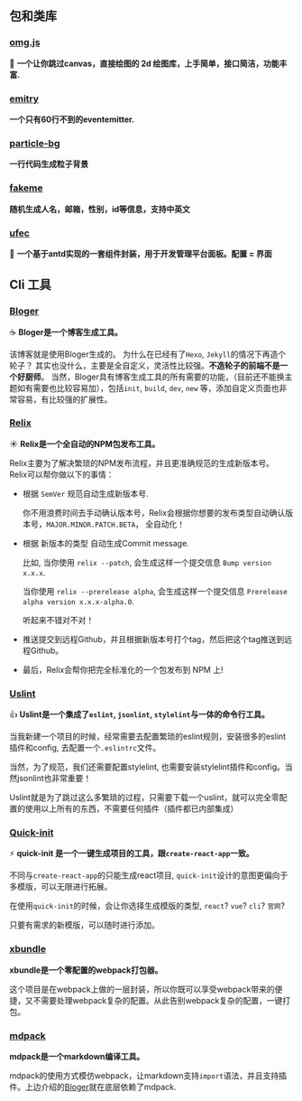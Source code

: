 ## 包和类库

### [omg.js](https://github.com/PengJiyuan/omg)

🎨 **一个让你跳过canvas，直接绘图的 2d 绘图库，上手简单，接口简洁，功能丰富.**

### [emitry](https://github.com/PengJiyuan/emitry)

**一个只有60行不到的eventemitter.**

### [particle-bg](https://github.com/PengJiyuan/particle-bg)

**一行代码生成粒子背景**

### [fakeme](https://github.com/PengJiyuan/fakeme)

**随机生成人名，邮箱，性别，id等信息，支持中英文**

### [ufec](https://github.com/unitedstack/ufec)

👊 **一个基于antd实现的一套组件封装，用于开发管理平台面板。配置 = 界面**

## Cli 工具

### [Bloger](https://github.com/PengJiyuan/bloger)

☕️ **Bloger是一个博客生成工具。**

该博客就是使用Bloger生成的。 为什么在已经有了`Hexo`, `Jekyll`的情况下再造个轮子？
其实也没什么，主要是全自定义，灵活性比较强。**不造轮子的前端不是一个好厨师**。
当然，Bloger具有博客生成工具的所有需要的功能，（目前还不能换主题如有需要也比较容易加），包括`init`, `build`, `dev`, `new` 等，添加自定义页面也非常容易，有比较强的扩展性。

### [Relix](https://github.com/PengJiyuan/relix)

☀️ **Relix是一个全自动的NPM包发布工具。**

Relix主要为了解决繁琐的NPM发布流程，并且更准确规范的生成新版本号。 Relix可以帮你做以下的事情：

* 根据 `SemVer` 规范自动生成新版本号.

  你不用浪费时间去手动确认版本号，Relix会根据你想要的发布类型自动确认版本号，`MAJOR.MINOR.PATCH.BETA`， 全自动化！

* 根据 新版本的类型 自动生成Commit message.

  比如, 当你使用 `relix --patch`, 会生成这样一个提交信息 `Bump version x.x.x`.

  当你使用 `relix --prerelease alpha`, 会生成这样一个提交信息 `Prerelease alpha version x.x.x-alpha.0`.

  听起来不错对不对！

* 推送提交到远程Github，并且根据新版本号打个tag，然后把这个tag推送到远程Github。

* 最后，Relix会帮你把完全标准化的一个包发布到 NPM 上!

### [Uslint](https://github.com/PengJiyuan/uslint)

👍 **Uslint是一个集成了`eslint`, `jsonlint`, `stylelint`与一体的命令行工具。**

当我新建一个项目的时候，经常需要去配置繁琐的eslint规则，安装很多的eslint插件和config, 去配置一个`.eslintrc`文件。

当然，为了规范，我们还需要配置stylelint, 也需要安装stylelint插件和config。当然jsonlint也非常重要！

Uslint就是为了跳过这么多繁琐的过程，只需要下载一个uslint，就可以完全零配置的使用以上所有的东西，不需要任何插件（插件都已内部集成）

### [Quick-init](https://github.com/PengJiyuan/quick-init)

⚡️ **quick-init 是一个一键生成项目的工具，跟`create-react-app`一致。**

不同与`create-react-app`的只能生成react项目, `quick-init`设计的意图更偏向于多模版，可以无限进行拓展。

在使用`quick-init`的时候，会让你选择生成模版的类型, `react`? `vue`? `cli`? `官网`?

只要有需求的新模版，可以随时进行添加。

### [xbundle](https://github.com/PengJiyuan/xbundle)

**xbundle是一个零配置的webpack打包器。**

这个项目是在webpack上做的一层封装，所以你既可以享受webpack带来的便捷，又不需要处理webpack复杂的配置。从此告别webpack复杂的配置，一键打包。

### [mdpack](https://github.com/PengJiyuan/mdpack)

**mdpack是一个markdown编译工具。**

mdpack的使用方式模仿webpack，让markdown支持`import`语法，并且支持插件。上边介绍的[Bloger](https://github.com/PengJiyuan/bloger)就在底层依赖了mdpack.
